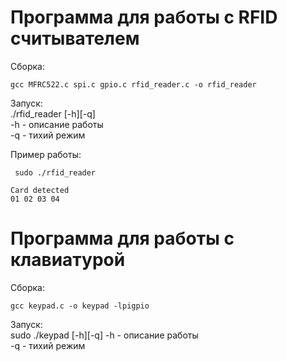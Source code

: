 # Программа для работы с RFID считывателем

Сборка:  
``` 
gcc MFRC522.c spi.c gpio.c rfid_reader.c -o rfid_reader   
```  
Запуск:  
./rfid_reader [-h][-q]  
-h - описание работы  
-q - тихий режим 

Пример работы: 
```   
 sudo ./rfid_reader
```  
```
Card detected
01 02 03 04
```

# Программа для работы с клавиатурой

Сборка:  
``` 
gcc keypad.c -o keypad -lpigpio  
```  
Запуск:  
sudo ./keypad [-h][-q] -h - описание работы  
-q - тихий режим
